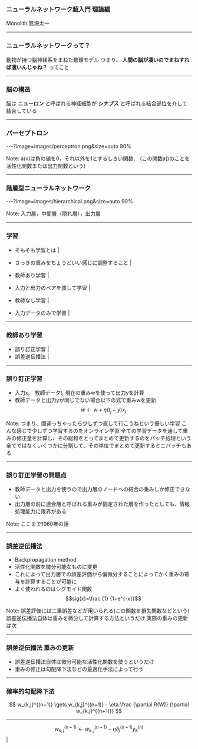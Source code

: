 ### ニューラルネットワーク超入門 理論編

Monolith 鴛海太一

---

### ニューラルネットワークって？

動物が持つ脳神経系をまねた数理モデル
つまり、
**人間の脳が凄いのでまねすれば凄いんじゃね？**
ってこと

---

### 脳の構造

脳は **ニューロン** と呼ばれる神経細胞が **シナプス** と呼ばれる結合部位を介して結合している

---

### パーセプトロン

---?image=images/perceptron.png&size=auto 90%

Note:
a(x)は負の値を0，それ以外を1とするしきい関数．
(この関数a()のことを活性化関数または出力関数という)

---

### 階層型ニューラルネットワーク

---?image=images/hierarchical.png&size=auto 90%

Note:
入力層，中間層（隠れ層），出力層

---

### 学習

- そもそも学習とは                          |
 - さっきの重みをちょうどいい感じに調整すること |

- 教師あり学習                              |
 - 入力と出力のペアを渡して学習                 |
- 教師なし学習                                  |
 - 入力データのみで学習                            |

---

### 教師あり学習

- 誤り訂正学習 |
- 誤差逆伝播法 |

---

### 誤り訂正学習

- 入力x,　教師データt, 現在の重みwを使って出力yを計算
- 教師データと出力yが同じでない場合以下の式で重みwを更新
 $$w \gets w + \eta(t_j-y)x_j$$

Note:
つまり、間違っちゃったら少しずつ直して行こうねという優しい学習
こんな感じで少しずつ学習するのをオンライン学習
全ての学習データを通して重みの修正量を計算し、その総和をとってまとめて更新するのをバッチ処理という
全てではなくいくつかに分割して、その単位でまとめて更新するミニバッチもある

---

### 誤り訂正学習の問題点

- 教師データと出力を使うので出力層のノードへの結合の重みしか修正できない
- 出力層の前に連合層と呼ばれる重みが固定された層を作ったとしても、情報処理能力に限界がある

Note:
ここまで1960年の話

---

### 誤差逆伝播法

- Backpropagation method
- 活性化関数を微分可能なものに変更
 - これによって出力層での誤差評価から偏微分することによってかく重みの寄与を計算することが可能に
 - よく使われるのはシグモイド関数
 $$sig(x)=\frac {1} {1+e^{-x}}$$

Note:
誤差評価には二乗誤差などが用いられる(この関数を損失関数などという)
誤差逆伝播法自体は重みを微分して計算する方法というだけ
実際の重みの更新は次

---

### 誤差逆伝播法 重みの更新

- 誤差逆伝播法自体は微分可能な活性化関数を使うというだけ
- 重みの修正は勾配降下法などの最適化手法によって行う

---

### 確率的勾配降下法

$$ w_{k,j}^{(n+1)} \gets w_{k,j}^{(n+1)} - \eta \frac {\partial R(W)} {\partial w_{k,j}^{(n+1)}} $$

---

$$w_{k,j}^{(n+1)} \gets w_{k,j}^{(n+1)} - \eta \delta_j^{(n+1)}y_k^{(n)}$$  |

